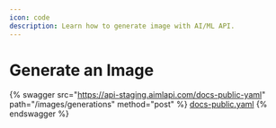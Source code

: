 ```yaml
---
icon: code
description: Learn how to generate image with AI/ML API.
---
```


# Generate an Image

{% swagger src="https://api-staging.aimlapi.com/docs-public-yaml" path="/images/generations" method="post" %}
[docs-public.yaml](https://api-staging.aimlapi.com/docs-public-yaml)
{% endswagger %}

